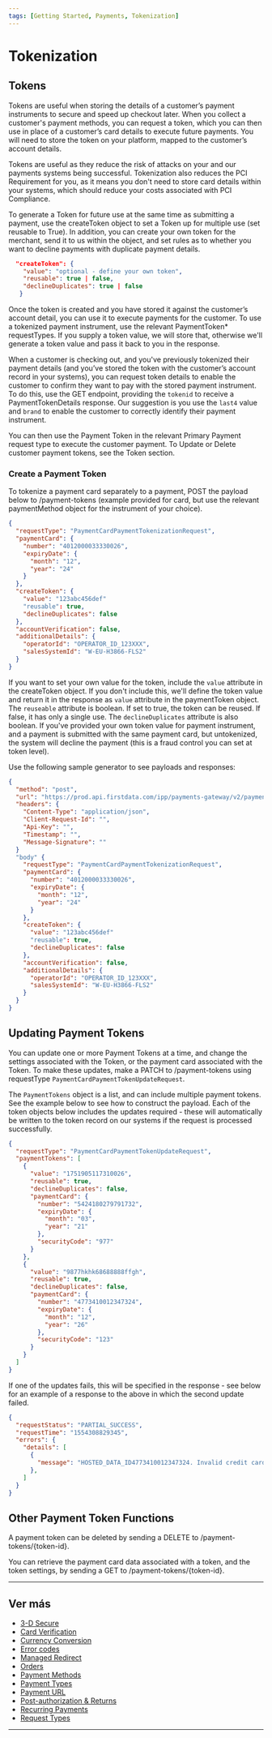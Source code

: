 ```yaml
---
tags: [Getting Started, Payments, Tokenization]
---
```


# Tokenization

## Tokens

Tokens are useful when storing the details of a customer’s payment instruments to secure and speed up checkout later. When you collect a customer's payment methods, you can request a token, which you can then use in place of a customer’s card details to execute future payments. You will need to store the token on your platform, mapped to the customer’s account details.

Tokens are useful as they reduce the risk of attacks on your and our payments systems being successful. Tokenization also reduces the PCI Requirement for you, as it means you don't need to store card details within your systems, which should reduce your costs associated with PCI Compliance.

To generate a Token for future use at the same time as submitting a payment, use the createToken object to set a Token up for multiple use (set reusable to True). In addition, you can create your own token for the merchant, send it to us within the object, and set rules as to whether you want to decline payments with duplicate payment details.

```json
  "createToken": {
    "value": "optional - define your own token",
    "reusable": true | false,
    "declineDuplicates": true | false
   }
```

Once the token is created and you have stored it against the customer’s account detail, you can use it to execute payments for the customer. To use a tokenized payment instrument, use the relevant PaymentToken* requestTypes. If you supply a token value, we will store that, otherwise we'll generate a token value and pass it back to you in the response.

When a customer is checking out, and you've previously tokenized their payment details (and you’ve stored the token with the customer’s account record in your systems), you can request token details to enable the customer to confirm they want to pay with the stored payment instrument. To do this, use the GET endpoint, providing the ```tokenid``` to receive a PaymentTokenDetails response. Our suggestion is you use the ```last4``` value and ```brand``` to enable the customer to correctly identify their payment instrument.

You can then use the Payment Token in the relevant Primary Payment request type to execute the customer payment. To Update or Delete customer payment tokens, see the Token section.

### Create a Payment Token

To tokenize a payment card separately to a payment, POST the payload below to /payment-tokens (example provided for card, but use the relevant paymentMethod object for the instrument of your choice).

```json
{
  "requestType": "PaymentCardPaymentTokenizationRequest",
  "paymentCard": {
    "number": "4012000033330026",
    "expiryDate": {
      "month": "12",
      "year": "24"
    }
  },
  "createToken": {
    "value": "123abc456def"
    "reusable": true,
    "declineDuplicates": false
  },
  "accountVerification": false,
  "additionalDetails": {
    "operatorId": "OPERATOR_ID_123XXX",
    "salesSystemId": "W-EU-H3866-FLS2"
  }
}
```

If you want to set your own value for the token, include the ```value``` attribute in the createToken object. If you don't include this, we'll define the token value and return it in the response as ```value``` attribute in the paymentToken object. The ```reuseable``` attribute is boolean. If set to true, the token can be reused. If false, it has only a single use. The ```declineDuplicates``` attribute is also boolean. If you've provided your own token value for payment instrument, and a payment is submitted with the same payment card, but untokenized, the system will decline the payment (this is a fraud control you can set at token level).

Use the following sample generator to see payloads and responses:

```json
{
  "method": "post",
  "url": "https://prod.api.firstdata.com/ipp/payments-gateway/v2/payment-tokens",
  "headers": {
    "Content-Type": "application/json",
    "Client-Request-Id": "",
    "Api-Key": "",
    "Timestamp": "",
    "Message-Signature": ""
  }
  "body" {
    "requestType": "PaymentCardPaymentTokenizationRequest",
    "paymentCard": {
      "number": "4012000033330026",
      "expiryDate": {
        "month": "12",
        "year": "24"
      }
    },
    "createToken": {
      "value": "123abc456def"
      "reusable": true,
      "declineDuplicates": false
    },
    "accountVerification": false,
    "additionalDetails": {
      "operatorId": "OPERATOR_ID_123XXX",
      "salesSystemId": "W-EU-H3866-FLS2"
    }
  }
} 
```

## Updating Payment Tokens

You can update one or more Payment Tokens at a time, and change the settings associated with the Token, or the payment card associated with the Token. To make these updates, make a PATCH to /payment-tokens using requestType ```PaymentCardPaymentTokenUpdateRequest```.

The ```PaymentTokens``` object is a list, and can include multiple payment tokens. See the example below to see how to construct the payload. Each of the token objects below includes the updates required - these will automatically be written to the token record on our systems if the request is processed successfully.

```json
{
  "requestType": "PaymentCardPaymentTokenUpdateRequest",
  "paymentTokens": [
    {
      "value": "1751905117310026",
      "reusable": true,
      "declineDuplicates": false,
      "paymentCard": {
        "number": "5424180279791732",
        "expiryDate": {
          "month": "03",
          "year": "21"
        },
        "securityCode": "977"
      }
    },
    {
      "value": "9877hkhk68688888ffgh",
      "reusable": true,
      "declineDuplicates": false,
      "paymentCard": {
        "number": "4773410012347324",
        "expiryDate": {
          "month": "12",
          "year": "26"
        },
        "securityCode": "123"
      }
    }
  ]
}
```

If one of the updates fails, this will be specified in the response - see below for an example of a response to the above in which the second update failed.

```json
{
  "requestStatus": "PARTIAL_SUCCESS",
  "requestTime": "1554308829345",
  "errors": {
    "details": [
      {
        "message": "HOSTED_DATA_ID4773410012347324. Invalid credit card number: CreditCard [cardNumber=4773410...7324, expirationMonth=12, expirationYear=2026"
      },
    ]
  }
}
```

## Other Payment Token Functions

A payment token can be deleted by sending a DELETE to /payment-tokens/{token-id}.

You can retrieve the payment card data associated with a token, and the token settings, by sending a GET to /payment-tokens/{token-id}.

---

## Ver más

- [3-D Secure](?path=docs/english/payments/3-5-3d-secure.md)
- [Card Verification](?path=docs/english/payments/3-6-card-verification.md)
- [Currency Conversion](?path=docs/english/payments/3-7-currency-conversion.md)
- [Error codes](?path=docs/english/payments/3-13-error-codes.md)
- [Managed Redirect](?path=docs/english/payments/3-8-managed-redirect.md)
- [Orders](?path=docs/english/payments/3-9-orders.md)
- [Payment Methods](?path=docs/english/payments/3-2-payment-methods.md)
- [Payment Types](?path=docs/english/payments/3-3-payment-types.md)
- [Payment URL](?path=docs/english/payments/3-10-payment-url.md)
- [Post-authorization & Returns](?path=docs/english/payments/3-4-post-auth.md)
- [Recurring Payments](?path=docs/english/payments/3-11-recurring-payments.md)
- [Request Types](?path=docs/english/payments/3-1-request-types.md)

---
